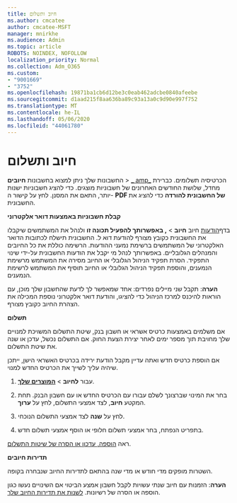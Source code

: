 ```yaml
---
title: חיוב ותשלום
ms.author: cmcatee
author: cmcatee-MSFT
manager: mnirkhe
ms.audience: Admin
ms.topic: article
ROBOTS: NOINDEX, NOFOLLOW
localization_priority: Normal
ms.collection: Adm_O365
ms.custom:
- "9001669"
- "3752"
ms.openlocfilehash: 19871ba1cb6d12be3c0eab462adcbe0840afeebe
ms.sourcegitcommit: d1aad215f8aa636ba89c93a13a0c9d90e997f752
ms.translationtype: MT
ms.contentlocale: he-IL
ms.lasthandoff: 05/06/2020
ms.locfileid: "44061780"
---
```

# <a name="billing-and-payment"></a>חיוב ותשלום

החשבונות שלך ניתן למצוא בחשבונות **חיובים** > [_ amp_](https://go.microsoft.com/fwlink/p/?linkid=848039) הכרטיסיה תשלומים.  כברירת מחדל, שלושת החודשים האחרונים של חשבוניות מוצגים.  כדי להציג חשבוניות ישנות יותר, התאם את המסנן.  לחץ על קישור ה- **PDF של החשבונית להורדה** כדי להציג את החשבונית.

**קבלת חשבוניות באמצעות דואר אלקטרוני**

בדף[הודעות](https://go.microsoft.com/fwlink/p/?linkid=853212) חיוב **חיוב** >  **, באפשרותך להפעיל תכונה זו** ולנהל את המשתמשים שיקבלו את החשבונית כקובץ מצורף להודעת דוא ל. החשבונית תישלח לכתובות הדואר האלקטרוני של המשתמשים ברשימת נמעני ההודעות. הרשימה כוללת את כל החיובים והמנהלים הגלובליים.  באפשרותך לנהל מי יקבל את הודעות החשבונית על-ידי שינוי התפקיד.  הסרת תפקיד הניהול הגלובלי או החיוב מסירה את המשתמש מרשימת הנמענים, והוספת תפקיד הניהול הגלובלי או החיוב תוסיף את המשתמש לרשימת הנמענים.

**הערה**: תקבל שני מיילים נפרדים: אחד שמאפשר לך לדעת שהחשבון שלך מוכן, עם הוראות להיכנס למרכז הניהול כדי להציגו, והודעת דואר אלקטרוני נוספת המכילה את הצהרת החיוב כקובץ מצורף.

**תשלום**

אם משלמים באמצעות כרטיס אשראי או חשבון בנק, שיטת התשלום המשויכת למנויים שלך מחויבת תוך מספר ימים לאחר יצירת הצעת החוק.  אם התשלום נכשל, עדכן או שנה את שיטת התשלום. 

אם הוספת כרטיס חדש ואתה עדיין מקבל הודעת ירידה בכרטיס האשראי הישן, ייתכן שיהיה עליך לשייך את הכרטיס החדש למנוי.

1. עבור **לחיוב** > **[המוצרים שלך](https://go.microsoft.com/fwlink/p/?linkid=842054)**.

2. בחר את המינוי שברצונך לשלם עבורו עם הכרטיס החדש או עם חשבון הבנק. תחת המקטע **חיוב**, לצד אמצעי התשלום, לחץ על **ערוך**.

3. לחץ על **שנה** לצד אמצעי התשלום הנוכחי.

4. בתפריט הנפתח, בחר אמצעי תשלום חלופי או הוסף אמצעי תשלום חדש.

ראה [הוספה, עדכון או הסרה של שיטות התשלום](https://go.microsoft.com/fwlink/?linkid=2118133).

**תדירות חיובים**

השטרות מופקים מדי חודש או מדי שנה בהתאם לתדירות החיוב שנבחרה בקופה.  

**הערה**: הזמנות עם חיוב שנתי עשויות לקבל חשבון אמצע הביטוי אם השינויים נעשו כגון הוספה או הסרה של רשיונות.  [לשנות את תדירות החיוב שלך](https://go.microsoft.com/fwlink/?linkid=2119148).
